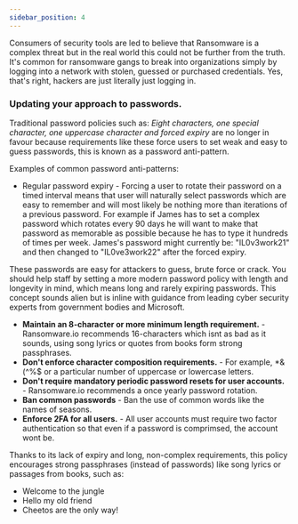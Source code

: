 ```yaml
---
sidebar_position: 4
---
```


Consumers of security tools are led to believe that Ransomware is a complex threat but in the real world this could not be further from the truth. 
It's common for ransomware gangs to break into organizations simply by logging into a network with stolen, guessed or purchased credentials. Yes, that's right, hackers are just literally just logging in. 


### Updating your approach to passwords.

Traditional password policies such as: _Eight characters, one special character, one uppercase character and forced expiry_ are no longer in favour because requirements like these force users to set weak and easy to guess passwords, this is known as a password anti-pattern.

Examples of common password anti-patterns: 

- Regular password expiry - Forcing a user to rotate their password on a timed interval means that user will naturally select passwords which are easy to remember and will most likely be nothing more than iterations of a previous password. For example if James has to set a complex password which rotates every 90 days he will want to make that password as memorable as possible because he has to type it hundreds of times per week. James's password might currently be: "IL0v3work21" and then changed to "IL0ve3work22" after the forced expiry. 

These passwords are easy for attackers to guess, brute force or crack. You should help staff by setting a more modern password policy with length and longevity in mind, which means long and rarely expiring passwords. This concept sounds alien but is inline with guidance from leading cyber security experts from government bodies and Microsoft.

- **Maintain an 8-character or more minimum length requirement.** - Ransomware.io recommends 16-characters which isnt as bad as it sounds, using song lyrics or quotes from books form strong passphrases.
- **Don't enforce character composition requirements.** - For example, *&(^%$ or a particular number of uppercase or lowercase letters.
- **Don't require mandatory periodic password resets for user accounts.** - Ransomware.io recommends a once yearly password rotation.
- **Ban common passwords** - Ban the use of common words like the names of seasons.
- **Enforce 2FA for all users.** - All user accounts must require two factor authentication so that even if a password is comprimsed, the account wont be.

Thanks to its lack of expiry and long, non-complex requirements, this policy encourages strong passphrases (instead of passwords) like song lyrics or passages from books, such as:

- Welcome to the jungle
- Hello my old friend
- Cheetos are the only way!






